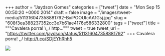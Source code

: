 
+++
author = "Jaydson Gomes"
categories = ["tweet"]
date = "Mon Sep 15 00:50:20 +0000 2014"
draft = false
image = "/images/tweet-media/511316047358881792-BxiPOOUIcAA1Gsj.jpg"
slug = "608f3ea388237352cc3e7b61ae4176e586332800"
tags = ["tweet"]
title = """Cavalera porra! &#92;,,/ http..."""
tweet = true
tweet_url = "https://twitter.com/jaydson/status/511316047358881792"
+++
Cavalera porra! \,,/ http://t.co/SDjEYhRhh5

![](/images/tweet-media/511316047358881792-BxiPOOUIcAA1Gsj.jpg)